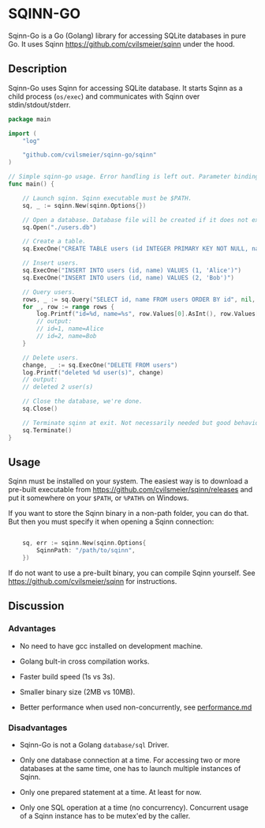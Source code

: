 
SQINN-GO
==============================================================================

Sqinn-Go is a Go (Golang) library for accessing SQLite databases in pure Go.
It uses Sqinn <https://github.com/cvilsmeier/sqinn> under the hood.


Description
------------------------------------------------------------------------------

Sqinn-Go uses Sqinn for accessing SQLite database. It starts Sqinn as a child
process (`os/exec`) and communicates with Sqinn over stdin/stdout/stderr.

```go
package main

import (
	"log"

	"github.com/cvilsmeier/sqinn-go/sqinn"
)

// Simple sqinn-go usage. Error handling is left out. Parameter binding is also left out.
func main() {

	// Launch sqinn. Sqinn executable must be $PATH.
	sq, _ := sqinn.New(sqinn.Options{})

	// Open a database. Database file will be created if it does not exist.
	sq.Open("./users.db")

	// Create a table.
	sq.ExecOne("CREATE TABLE users (id INTEGER PRIMARY KEY NOT NULL, name VARCHAR)")

	// Insert users.
	sq.ExecOne("INSERT INTO users (id, name) VALUES (1, 'Alice')")
	sq.ExecOne("INSERT INTO users (id, name) VALUES (2, 'Bob')")

	// Query users.
	rows, _ := sq.Query("SELECT id, name FROM users ORDER BY id", nil, []byte{sqinn.VAL_INT, sqinn.VAL_TEXT})
	for _, row := range rows {
		log.Printf("id=%d, name=%s", row.Values[0].AsInt(), row.Values[1].AsString())
		// output:
		// id=1, name=Alice
		// id=2, name=Bob
	}

	// Delete users.
	change, _ := sq.ExecOne("DELETE FROM users")
	log.Printf("deleted %d user(s)", change)
	// output:
	// deleted 2 user(s)

	// Close the database, we're done.
	sq.Close()

	// Terminate sqinn at exit. Not necessarily needed but good behavior.
	sq.Terminate()
}
```


Usage
------------------------------------------------------------------------------

Sqinn must be installed on your system. The easiest way is to download a
pre-built executable from <https://github.com/cvilsmeier/sqinn/releases> and
put it somewhere on your `$PATH`, or `%PATH%` on Windows.

If you want to store the Sqinn binary in a non-path folder, you can do that.
But then you must specify it when opening a Sqinn connection:

```go

	sq, err := sqinn.New(sqinn.Options{
        SqinnPath: "/path/to/sqinn",
    })

```

If do not want to use a pre-built binary, you can compile Sqinn yourself. See
<https://github.com/cvilsmeier/sqinn> for instructions.


Discussion
------------------------------------------------------------------------------

### Advantages

- No need to have gcc installed on development machine.

- Golang bult-in cross compilation works.

- Faster build speed (1s vs 3s).

- Smaller binary size (2MB vs 10MB).

- Better performance when used non-concurrently, see
  [performance.md](performance.md)


### Disadvantages

- Sqinn-Go is not a Golang `database/sql` Driver.

- Only one database connection at a time. For accessing two or more databases
  at the same time, one has to launch multiple instances of Sqinn.

- Only one prepared statement at a time. At least for now.

- Only one SQL operation at a time (no concurrency). Concurrent usage of a
  Sqinn instance has to be mutex'ed by the caller.


